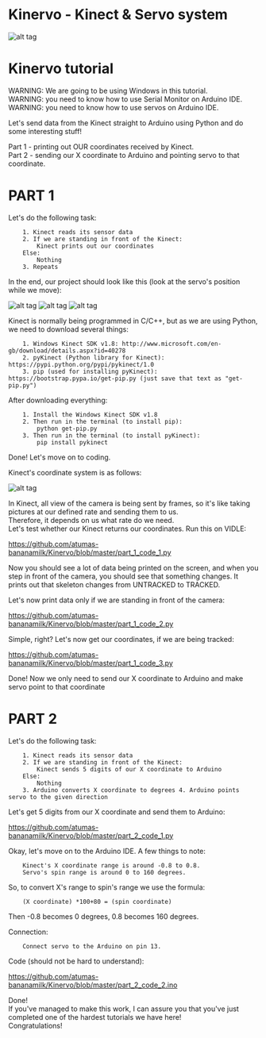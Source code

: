 # Kinervo - Kinect & Servo system

![alt tag](http://aivarastumas.weebly.com/uploads/4/9/8/0/49800285/565978958.png)

# Kinervo tutorial
WARNING: We are going to be using Windows in this tutorial. <br />
WARNING: you need to know how to use Serial Monitor on Arduino IDE. <br />
WARNING: you need to know how to use servos on Arduino IDE. <br />

Let's send data from the Kinect straight to Arduino using Python and do some interesting stuff!

Part 1 - printing out OUR coordinates received by Kinect. <br />
Part 2 - sending our X coordinate to Arduino and pointing servo to that coordinate.

# PART 1

Let's do the following task:

        1. Kinect reads its sensor data
        2. If we are standing in front of the Kinect:
            Kinect prints out our coordinates
        Else:
            Nothing
        3. Repeats

In the end, our project should look like this (look at the servo's position while we move):

![alt tag](http://aivarastumas.weebly.com/uploads/4/9/8/0/49800285/285004249.png)
![alt tag](http://aivarastumas.weebly.com/uploads/4/9/8/0/49800285/790330456.png)
![alt tag](http://aivarastumas.weebly.com/uploads/4/9/8/0/49800285/623021031.png)

Kinect is normally being programmed in C/C++, but as we are using Python, we need to download several things:

        1. Windows Kinect SDK v1.8: http://www.microsoft.com/en-gb/download/details.aspx?id=40278
        2. pyKinect (Python library for Kinect): https://pypi.python.org/pypi/pykinect/1.0
        3. pip (used for installing pyKinect): https://bootstrap.pypa.io/get-pip.py (just save that text as "get-pip.py")

After downloading everything:

        1. Install the Windows Kinect SDK v1.8
        2. Then run in the terminal (to install pip):
            python get-pip.py
        3. Then run in the terminal (to install pyKinect):
            pip install pykinect

Done! Let's move on to coding.

Kinect's coordinate system is as follows:

![alt tag](http://aivarastumas.weebly.com/uploads/4/9/8/0/49800285/170839612.png)

In Kinect, all view of the camera is being sent by frames, so it's like taking pictures at our defined rate and sending them to us. <br />
Therefore, it depends on us what rate do we need. <br />
Let's test whether our Kinect returns our coordinates. Run this on VIDLE:

https://github.com/atumas-bananamilk/Kinervo/blob/master/part_1_code_1.py

Now you should see a lot of data being printed on the screen, and when you step in front of the camera, you should see that something changes. It prints out that skeleton changes from UNTRACKED to TRACKED.

Let's now print data only if we are standing in front of the camera:

https://github.com/atumas-bananamilk/Kinervo/blob/master/part_1_code_2.py

Simple, right? Let's now get our coordinates, if we are being tracked:

https://github.com/atumas-bananamilk/Kinervo/blob/master/part_1_code_3.py

Done! Now we only need to send our X coordinate to Arduino and make servo point to that coordinate

# PART 2

Let's do the following task:

        1. Kinect reads its sensor data
        2. If we are standing in front of the Kinect:
            Kinect sends 5 digits of our X coordinate to Arduino
        Else:
            Nothing
        3. Arduino converts X coordinate to degrees 4. Arduino points servo to the given direction

Let's get 5 digits from our X coordinate and send them to Arduino:

https://github.com/atumas-bananamilk/Kinervo/blob/master/part_2_code_1.py

Okay, let's move on to the Arduino IDE.
A few things to note:

        Kinect's X coordinate range is around -0.8 to 0.8.
        Servo's spin range is around 0 to 160 degrees.

So, to convert X's range to spin's range we use the formula:

        (X coordinate) *100+80 = (spin coordinate)

Then -0.8 becomes 0 degrees, 0.8 becomes 160 degrees.

Connection:

        Connect servo to the Arduino on pin 13.

Code (should not be hard to understand):

https://github.com/atumas-bananamilk/Kinervo/blob/master/part_2_code_2.ino

Done! <br />
If you've managed to make this work, I can assure you that you've just completed one of the hardest tutorials we have here! <br />
Congratulations!
